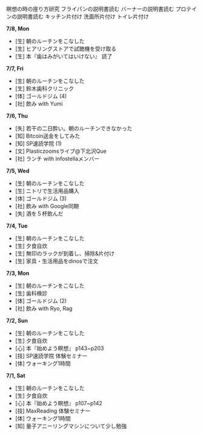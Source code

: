 瞑想の時の座り方研究
フライパンの説明書読む
バーナーの説明書読む
プロテインの説明書読む
キッチン片付け
洗面所片付け
トイレ片付け

**7/8, Mon**
* [生] 朝のルーチンをこなした
* [生] ヒアリングストアで試聴機を受け取る
* [生] 本『歯はみがいてはいけない』 読了

**7/7, Fri**
* [生] 朝のルーチンをこなした
* [生] 鈴木歯科クリニック
* [体] ゴールドジム (4)
* [社] 飲み with Yumi

**7/6, Thu**
* [失] 若干の二日酔い。朝のルーチンできなかった
* [知] Bitcoin送金をしてみた
* [知] SP速読学院 (1)
* [文] Plasticzoomsライブ@下北沢Que
* [社] ランチ with Infostellaメンバー

**7/5, Wed**
* [生] 朝のルーチンをこなした
* [生] ニトリで生活用品購入
* [体] ゴールドジム (3)
* [社] 飲み with Google同期
* [失] 酒を５杯飲んだ

**7/4, Tue**
* [生] 朝のルーチンをこなした
* [生] 夕食自炊
* [生] 無印のラックが到着し、掃除&片付け
* [生] 家具・生活用品をdinosで注文

**7/3, Mon**
* [生] 朝のルーチンをこなした
* [生] 歯科検診
* [体] ゴールドジム (2)
* [社] 飲み with Ryo, Rag

**7/2, Sun**
* [生] 朝のルーチンをこなした
* [生] 夕食自炊
* [心] 本『始めよう瞑想』 p143~p203
* [技] SP速読学院 体験セミナー
* [体] ウォーキング1時間

**7/1, Sat**
* [生] 朝のルーチンをこなした
* [生] 夕食自炊
* [心] 本『始めよう瞑想』 p107~p142
* [技] MaxReading 体験セミナー
* [体] ウォーキング1時間
* [知] 量子アニーリングマシンについて少し勉強
